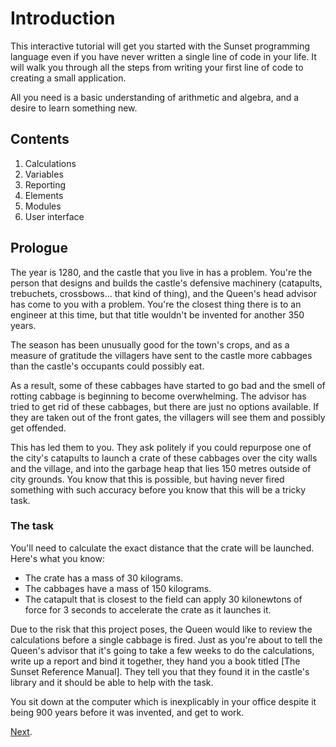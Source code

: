 ﻿# Introduction

This interactive tutorial will get you started with the Sunset programming language even if you have never written a
single line of code in your life. It will walk you through all the steps from writing your first line of code to
creating a small application.

All you need is a basic understanding of arithmetic and algebra, and a desire to learn
something new.

## Contents

1. Calculations
2. Variables
3. Reporting
4. Elements
5. Modules
6. User interface

## Prologue

The year is 1280, and the castle that you live in has a problem. You're the person that designs and builds the castle's
defensive machinery (catapults, trebuchets, crossbows... that kind of thing), and the Queen's head advisor has come to
you with a problem. You're the closest thing there is to an engineer at this time, but that title wouldn't be invented
for another 350 years.

The season has been unusually good for the town's crops, and as a measure of gratitude the villagers have sent to the
castle more cabbages than the castle's occupants could possibly eat.

As a result, some of these cabbages have started to go bad and the smell of rotting cabbage is beginning to become
overwhelming. The advisor has tried to get rid of these cabbages, but there are just no options available.
If they are taken out of the front gates, the villagers will see them and possibly get offended.

This has led them to you. They ask politely if you could repurpose one of the city's catapults to launch a crate of
these cabbages over the city walls and the village, and into the garbage heap that lies 150 metres outside of city
grounds. You know that this is possible, but having never fired something with such accuracy before you know that this
will be a tricky task.

### The task

You'll need to calculate the exact distance that the crate will be launched. Here's what you know:

- The crate has a mass of 30 kilograms.
- The cabbages have a mass of 150 kilograms.
- The catapult that is closest to the field can apply 30 kilonewtons of force for 3 seconds to accelerate the crate as
  it launches it.

Due to the risk that this project poses, the Queen would like to review the calculations before a single cabbage is
fired. Just as you're about to tell the Queen's advisor that it's going to take a few weeks to do the calculations,
write up a report and bind it together, they hand you a book titled [The Sunset Reference Manual]. They tell you that
they found it in the castle's library and it should be able to help with the task.

You sit down at the computer which is inexplicably in your office despite it being 900 years before it was invented, and
get to work.

[Next](calculations.md).